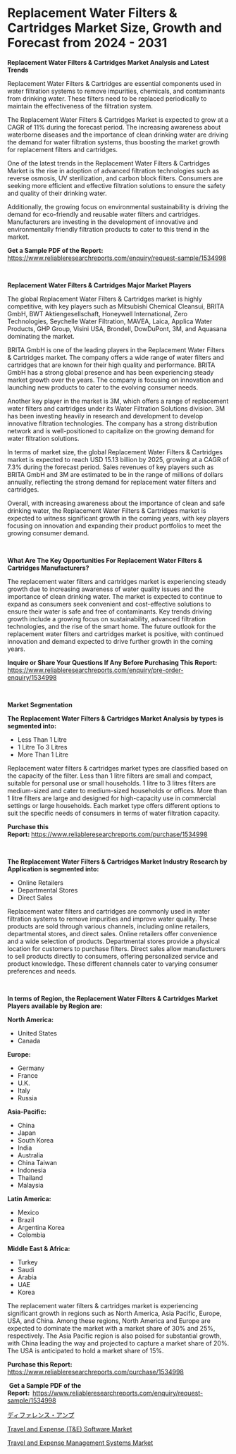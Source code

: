 <p><h1>Replacement Water Filters & Cartridges Market Size, Growth and Forecast from 2024 - 2031</h1></p><p><strong>Replacement Water Filters & Cartridges Market Analysis and Latest Trends</strong></p>
<p><p>Replacement Water Filters & Cartridges are essential components used in water filtration systems to remove impurities, chemicals, and contaminants from drinking water. These filters need to be replaced periodically to maintain the effectiveness of the filtration system.</p><p>The Replacement Water Filters & Cartridges Market is expected to grow at a CAGR of 11% during the forecast period. The increasing awareness about waterborne diseases and the importance of clean drinking water are driving the demand for water filtration systems, thus boosting the market growth for replacement filters and cartridges.</p><p>One of the latest trends in the Replacement Water Filters & Cartridges Market is the rise in adoption of advanced filtration technologies such as reverse osmosis, UV sterilization, and carbon block filters. Consumers are seeking more efficient and effective filtration solutions to ensure the safety and quality of their drinking water.</p><p>Additionally, the growing focus on environmental sustainability is driving the demand for eco-friendly and reusable water filters and cartridges. Manufacturers are investing in the development of innovative and environmentally friendly filtration products to cater to this trend in the market.</p></p>
<p><strong>Get a Sample PDF of the Report:&nbsp;</strong> <a href="https://www.reliableresearchreports.com/enquiry/request-sample/1534998">https://www.reliableresearchreports.com/enquiry/request-sample/1534998</a></p>
<p>&nbsp;</p>
<p><strong>Replacement Water Filters & Cartridges Major Market Players</strong></p>
<p><p>The global Replacement Water Filters & Cartridges market is highly competitive, with key players such as Mitsubishi Chemical Cleansui, BRITA GmbH, BWT Aktiengesellschaft, Honeywell International, Zero Technologies, Seychelle Water Filtration, MAVEA, Laica, Applica Water Products, GHP Group, Visini USA, Brondell, DowDuPont, 3M, and Aquasana dominating the market.</p><p>BRITA GmbH is one of the leading players in the Replacement Water Filters & Cartridges market. The company offers a wide range of water filters and cartridges that are known for their high quality and performance. BRITA GmbH has a strong global presence and has been experiencing steady market growth over the years. The company is focusing on innovation and launching new products to cater to the evolving consumer needs.</p><p>Another key player in the market is 3M, which offers a range of replacement water filters and cartridges under its Water Filtration Solutions division. 3M has been investing heavily in research and development to develop innovative filtration technologies. The company has a strong distribution network and is well-positioned to capitalize on the growing demand for water filtration solutions.</p><p>In terms of market size, the global Replacement Water Filters & Cartridges market is expected to reach USD 15.13 billion by 2025, growing at a CAGR of 7.3% during the forecast period. Sales revenues of key players such as BRITA GmbH and 3M are estimated to be in the range of millions of dollars annually, reflecting the strong demand for replacement water filters and cartridges.</p><p>Overall, with increasing awareness about the importance of clean and safe drinking water, the Replacement Water Filters & Cartridges market is expected to witness significant growth in the coming years, with key players focusing on innovation and expanding their product portfolios to meet the growing consumer demand.</p></p>
<p>&nbsp;</p>
<p><strong>What Are The Key Opportunities For Replacement Water Filters & Cartridges Manufacturers?</strong></p>
<p><p>The replacement water filters and cartridges market is experiencing steady growth due to increasing awareness of water quality issues and the importance of clean drinking water. The market is expected to continue to expand as consumers seek convenient and cost-effective solutions to ensure their water is safe and free of contaminants. Key trends driving growth include a growing focus on sustainability, advanced filtration technologies, and the rise of the smart home. The future outlook for the replacement water filters and cartridges market is positive, with continued innovation and demand expected to drive further growth in the coming years.</p></p>
<p><strong>Inquire or Share Your Questions If Any Before Purchasing This Report:</strong> <a href="https://www.reliableresearchreports.com/enquiry/pre-order-enquiry/1534998">https://www.reliableresearchreports.com/enquiry/pre-order-enquiry/1534998</a></p>
<p>&nbsp;</p>
<p><strong>Market Segmentation</strong></p>
<p><strong>The Replacement Water Filters & Cartridges Market Analysis by types is segmented into:</strong></p>
<p><ul><li>Less Than 1 Litre</li><li>1 Litre To 3 Litres</li><li>More Than 1 Litre</li></ul></p>
<p><p>Replacement water filters & cartridges market types are classified based on the capacity of the filter. Less than 1 litre filters are small and compact, suitable for personal use or small households. 1 litre to 3 litres filters are medium-sized and cater to medium-sized households or offices. More than 1 litre filters are large and designed for high-capacity use in commercial settings or large households. Each market type offers different options to suit the specific needs of consumers in terms of water filtration capacity.</p></p>
<p><strong>Purchase this Report:&nbsp;</strong><a href="https://www.reliableresearchreports.com/purchase/1534998">https://www.reliableresearchreports.com/purchase/1534998</a></p>
<p>&nbsp;</p>
<p><strong>The Replacement Water Filters & Cartridges Market Industry Research by Application is segmented into:</strong></p>
<p><ul><li>Online Retailers</li><li>Departmental Stores</li><li>Direct Sales</li></ul></p>
<p><p>Replacement water filters and cartridges are commonly used in water filtration systems to remove impurities and improve water quality. These products are sold through various channels, including online retailers, departmental stores, and direct sales. Online retailers offer convenience and a wide selection of products. Departmental stores provide a physical location for customers to purchase filters. Direct sales allow manufacturers to sell products directly to consumers, offering personalized service and product knowledge. These different channels cater to varying consumer preferences and needs.</p></p>
<p>&nbsp;</p>
<p><strong>In terms of Region, the Replacement Water Filters & Cartridges Market Players available by Region are:</strong></p>
<p>
    <p> <strong> North America: </strong>
        <ul>
            <li>United States</li>
            <li>Canada</li>
        </ul>
        </p> 
    <p> <strong> Europe: </strong>
        <ul>
            <li>Germany</li>
            <li>France</li>
            <li>U.K.</li>
            <li>Italy</li>
            <li>Russia</li>
        </ul>
        </p> 
    <p> <strong> Asia-Pacific: </strong>
        <ul>
            <li>China</li>
            <li>Japan</li>
            <li>South Korea</li>
            <li>India</li>
            <li>Australia</li>
            <li>China Taiwan</li>
            <li>Indonesia</li>
            <li>Thailand</li>
            <li>Malaysia</li>
        </ul>
        </p> 
    <p> <strong> Latin America: </strong>
        <ul>
            <li>Mexico</li>
            <li>Brazil</li>
            <li>Argentina Korea</li>
            <li>Colombia</li>
        </ul>
        </p> 
    <p> <strong> Middle East & Africa: </strong>
        <ul>
            <li>Turkey</li>
            <li>Saudi</li>
            <li>Arabia</li>
            <li>UAE</li>
            <li>Korea</li>
        </ul>
    </p>
    </p>
<p><p>The replacement water filters & cartridges market is experiencing significant growth in regions such as North America, Asia Pacific, Europe, USA, and China. Among these regions, North America and Europe are expected to dominate the market with a market share of 30% and 25%, respectively. The Asia Pacific region is also poised for substantial growth, with China leading the way and projected to capture a market share of 20%. The USA is anticipated to hold a market share of 15%.</p></p>
<p><strong>Purchase this Report: </strong><a href="https://www.reliableresearchreports.com/purchase/1534998">https://www.reliableresearchreports.com/purchase/1534998</a></p>
<p>&nbsp;<strong>Get a Sample PDF of the Report:&nbsp;&nbsp;</strong><a href="https://www.reliableresearchreports.com/enquiry/request-sample/1534998">https://www.reliableresearchreports.com/enquiry/request-sample/1534998</a></p>
<p><strong></strong></p>
<p><p><a href="https://github.com/ppmazlotr77499/Market-Research-Report-List-1/blob/main/4776580190961.md">ディファレンス・アンプ</a></p><p><a href="https://view.publitas.com/reportprime-1/travel-and-expense-t-e-software-market-size-market-share-and-global-market-analysis-report-2023-2030/">Travel and Expense (T&E) Software Market</a></p><p><a href="https://view.publitas.com/reportprime-1/travel-and-expense-management-systems-market-size-share-trends-analysis-report-by-material-by-type-by-end-user-by-region-and-segment-forecasts-2023-2030/">Travel and Expense Management Systems Market</a></p></p>